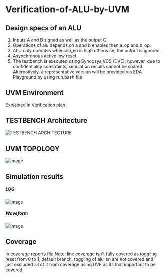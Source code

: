 # Verification-of-ALU-by-UVM
## Design specs of an  ALU
  1) Inputs A and B signed as well as the output C.
  2) Operations of alu depends on a and b enables then a_op and b_op.
  3) ALU only operates when alu_en is high otherwise, the output is ignored.
  4) Asynchronous active low reset.
  5) The testbench is executed using Synopsys VCS (DVE); however, due to confidentiality constraints, simulation results cannot be shared. Alternatively, a representative version will be provided via EDA Playground by using run.bash file


## UVM Environment 
 Explained in Verification plan.


## TESTBENCH Architecture 
![TESTBENCH ARCHITECTURE](https://github.com/user-attachments/assets/32c31858-ca99-46ce-bf09-d7734dca5530)


## UVM TOPOLOGY
![image](https://github.com/user-attachments/assets/cccff600-1937-4eb3-82dc-0adc49cb744f)


## Simulation results
  ##### LOG
  ![image](https://github.com/user-attachments/assets/507a55f8-d384-461d-abdd-4740a5a99eeb)

  ##### Waveform 
  ![image](https://github.com/user-attachments/assets/04fec46e-764a-445e-a1ee-8e2f578026a1)


## Coverage 
In coverage reports file 
Note: line coverage isn't fully covered as toggling reset from 0 to 1, default branch, toggling of alu_en are not covered and i just excluded all of it from coverage using DVE as its that important to be covered




 

